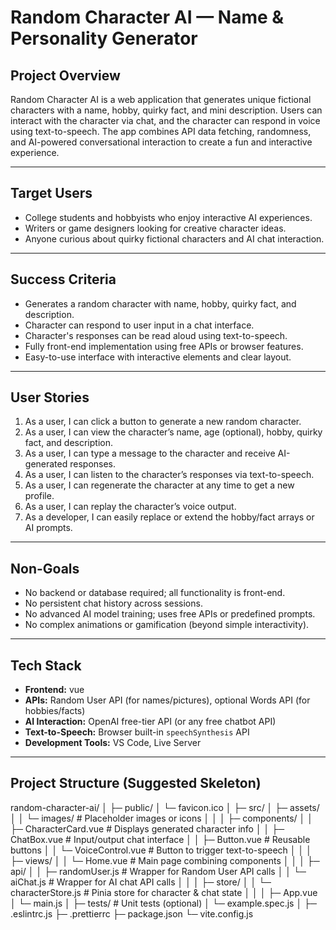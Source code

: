 # Random Character AI — Name & Personality Generator

## Project Overview
Random Character AI is a web application that generates unique fictional characters with a name, hobby, quirky fact, and mini description. Users can interact with the character via chat, and the character can respond in voice using text-to-speech. The app combines API data fetching, randomness, and AI-powered conversational interaction to create a fun and interactive experience.

---

## Target Users
- College students and hobbyists who enjoy interactive AI experiences.  
- Writers or game designers looking for creative character ideas.  
- Anyone curious about quirky fictional characters and AI chat interaction.

---

## Success Criteria
- Generates a random character with name, hobby, quirky fact, and description.  
- Character can respond to user input in a chat interface.  
- Character's responses can be read aloud using text-to-speech.  
- Fully front-end implementation using free APIs or browser features.  
- Easy-to-use interface with interactive elements and clear layout.

---

## User Stories
1. As a user, I can click a button to generate a new random character.  
2. As a user, I can view the character’s name, age (optional), hobby, quirky fact, and description.  
3. As a user, I can type a message to the character and receive AI-generated responses.  
4. As a user, I can listen to the character’s responses via text-to-speech.  
5. As a user, I can regenerate the character at any time to get a new profile.  
6. As a user, I can replay the character’s voice output.  
7. As a developer, I can easily replace or extend the hobby/fact arrays or AI prompts.  

---

## Non-Goals
- No backend or database required; all functionality is front-end.  
- No persistent chat history across sessions.  
- No advanced AI model training; uses free APIs or predefined prompts.  
- No complex animations or gamification (beyond simple interactivity).  

---

## Tech Stack
- **Frontend:** vue 
- **APIs:** Random User API (for names/pictures), optional Words API (for hobbies/facts)  
- **AI Interaction:** OpenAI free-tier API (or any free chatbot API)  
- **Text-to-Speech:** Browser built-in `speechSynthesis` API  
- **Development Tools:** VS Code, Live Server  

---

## Project Structure (Suggested Skeleton)

random-character-ai/
│
├─ public/
│   └─ favicon.ico
│
├─ src/
│   ├─ assets/
│   │   └─ images/        # Placeholder images or icons
│   │
│   ├─ components/
│   │   ├─ CharacterCard.vue       # Displays generated character info
│   │   ├─ ChatBox.vue             # Input/output chat interface
│   │   ├─ Button.vue              # Reusable buttons
│   │   └─ VoiceControl.vue        # Button to trigger text-to-speech
│   │
│   ├─ views/
│   │   └─ Home.vue                # Main page combining components
│   │
│   ├─ api/
│   │   ├─ randomUser.js           # Wrapper for Random User API calls
│   │   └─ aiChat.js               # Wrapper for AI chat API calls
│   │
│   ├─ store/
│   │   └─ characterStore.js       # Pinia store for character & chat state
│   │
│   ├─ App.vue
│   └─ main.js
│
├─ tests/                          # Unit tests (optional)
│   └─ example.spec.js
│
├─ .eslintrc.js
├─ .prettierrc
├─ package.json
└─ vite.config.js

